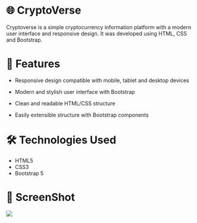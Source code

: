 # 🌐 CryptoVerse

Cryptoverse is a simple cryptocurrency information platform with a modern user interface and responsive design. It was developed using HTML, CSS and Bootstrap.


# 🚀 Features

- Responsive design compatible with mobile, tablet and desktop devices

- Modern and stylish user interface with Bootstrap

- Clean and readable HTML/CSS structure

- Easily extensible structure with Bootstrap components


# 🛠️ Technologies Used

- HTML5
- CSS3
- Bootstrap 5


# 🎥 ScreenShot

<img src="cryptoverse.gif"/>
